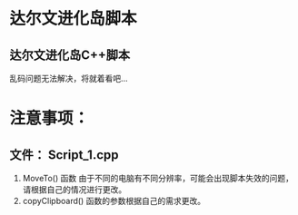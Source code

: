 # 达尔文进化岛脚本
## 达尔文进化岛C++脚本

乱码问题无法解决，将就着看吧...

# 注意事项：
## 文件： Script_1.cpp
1. MoveTo() 函数 由于不同的电脑有不同分辨率，可能会出现脚本失效的问题，请根据自己的情况进行更改。
2. copyClipboard() 函数的参数根据自己的需求更改。
